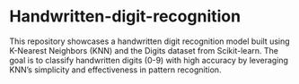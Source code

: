 # Handwritten-digit-recognition
This repository showcases a handwritten digit recognition model built using K-Nearest Neighbors (KNN) and the Digits dataset from Scikit-learn. The goal is to classify handwritten digits (0-9) with high accuracy by leveraging KNN’s simplicity and effectiveness in pattern recognition.
